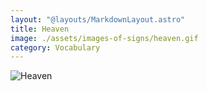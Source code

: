 ```yaml
---
layout: "@layouts/MarkdownLayout.astro"
title: Heaven
image: ./assets/images-of-signs/heaven.gif
category: Vocabulary
---
```


![Heaven](@signs/heaven.gif)
